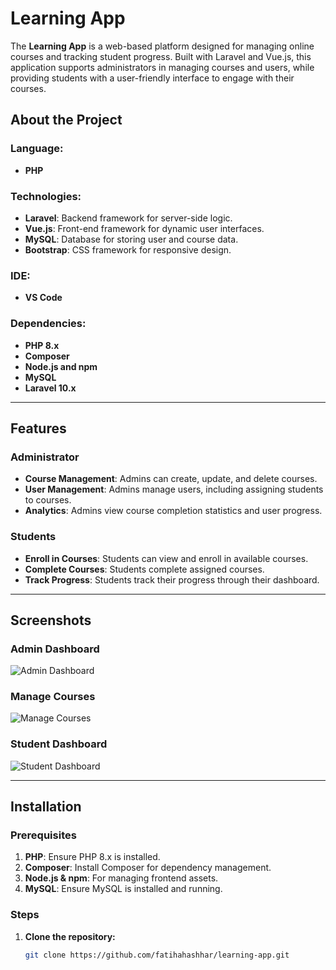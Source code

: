 # Learning App

The **Learning App** is a web-based platform designed for managing online courses and tracking student progress. Built with Laravel and Vue.js, this application supports administrators in managing courses and users, while providing students with a user-friendly interface to engage with their courses.

## About the Project

### Language:
- **PHP**

### Technologies:
- **Laravel**: Backend framework for server-side logic.
- **Vue.js**: Front-end framework for dynamic user interfaces.
- **MySQL**: Database for storing user and course data.
- **Bootstrap**: CSS framework for responsive design.

### IDE:
- **VS Code**

### Dependencies:
- **PHP 8.x**
- **Composer**
- **Node.js and npm**
- **MySQL**
- **Laravel 10.x**

---

## Features

### Administrator
- **Course Management**: Admins can create, update, and delete courses.
- **User Management**: Admins manage users, including assigning students to courses.
- **Analytics**: Admins view course completion statistics and user progress.

### Students
- **Enroll in Courses**: Students can view and enroll in available courses.
- **Complete Courses**: Students complete assigned courses.
- **Track Progress**: Students track their progress through their dashboard.

---

## Screenshots

### Admin Dashboard
![Admin Dashboard](images/admin-dashboard.png)

### Manage Courses
![Manage Courses](images/manage-courses.png)

### Student Dashboard
![Student Dashboard](images/student-dashboard.png)

---

## Installation

### Prerequisites
1. **PHP**: Ensure PHP 8.x is installed.
2. **Composer**: Install Composer for dependency management.
3. **Node.js & npm**: For managing frontend assets.
4. **MySQL**: Ensure MySQL is installed and running.

### Steps
1. **Clone the repository:**
   ```bash
   git clone https://github.com/fatihahashhar/learning-app.git
